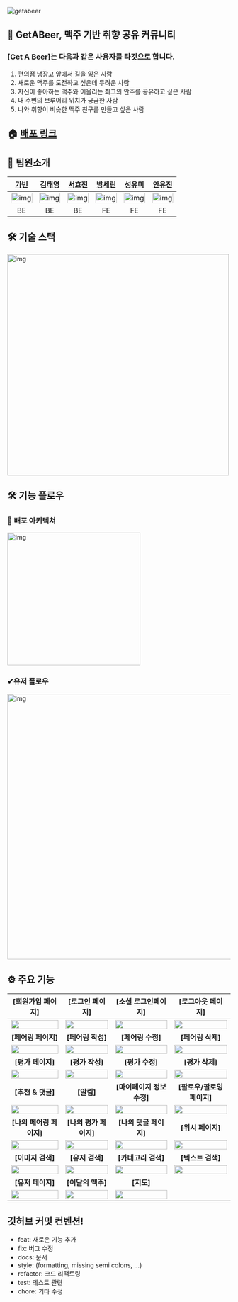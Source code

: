 ![getabeer](https://user-images.githubusercontent.com/107448607/225834117-9df80415-831b-4f3c-97cc-fe27ade88f04.png)

## 🍺 GetABeer, 맥주 기반 취향 공유 커뮤니티
### [Get A Beer]는 다음과 같은 사용자를 타깃으로 합니다.
1. 편의점 냉장고 앞에서 길을 잃은 사람
2. 새로운 맥주를 도전하고 싶은데 두려운 사람
3. 자신이 좋아하는 맥주와 어울리는 최고의 안주를 공유하고 싶은 사람
4. 내 주변의 브루어리 위치가 궁금한 사람
5. 나와 취향이 비슷한 맥주 친구를 만들고 싶은 사람

## 🏠 [배포 링크](https://www.getabeer.co.kr/)

 ## 📌 팀원소개
 | [가빈](https://github.com/Bhinney) |[김태영](https://github.com/gnidinger) | [서효진](https://github.com/hyoreal) |[방세린](https://github.com/serin-B) | [성유미](https://github.com/SeongYum) | [안유진](https://github.com/Eugenius1st) |
| :--------------: | :-------------: | :-------------: | :--------------: | :-------------: | :-------------: | 
| <img src="https://avatars.githubusercontent.com/u/107696895?v=4" alt="img" width="100%" /> | <img src="https://avatars.githubusercontent.com/u/13742045?v=4" alt="img" width="100%" /> | <img src="https://avatars.githubusercontent.com/u/102732425?v=4" alt="img" width="100%" /> | <img src="https://avatars.githubusercontent.com/u/107970881?v=4" alt="img" width="100%" /> | <img src="https://avatars.githubusercontent.com/u/107448607?v=4" alt="img" width="100%"/> | <img src="https://avatars.githubusercontent.com/u/84161508?v=4" alt="img" width="100%" />
| BE | BE | BE | FE | FE| FE|

## 🛠 기술 스택

<img src="https://user-images.githubusercontent.com/107448607/225839059-e906f10d-be15-4570-be1b-4f9d5c381721.png" alt="img" height="500px" >


## 🛠 기능 플로우
### 🚧 배포 아키텍쳐

<img src="https://user-images.githubusercontent.com/107448607/225532187-9b3dd313-34bb-43e8-a0d2-2206ea449587.png" alt="img" height="300px" >

### ✔︎유저 플로우

<img src="https://user-images.githubusercontent.com/107448607/225532217-f640a39d-b708-44cf-8c8f-3bf05caa30bd.png" alt="img" height="600px" >

## ⚙️ 주요 기능
|[회원가입 페이지]|[로그인 페이지]|[소셜 로그인페이지]|[로그아웃 페이지]|
| :--------------: | :--------------: | :--------------: | :--------------: | 
|<img src="https://user-images.githubusercontent.com/107448607/225814566-bc60c507-7e29-46a9-bf7b-0f85be6ad613.gif" width="100%" />|<img src="https://user-images.githubusercontent.com/107448607/225823101-46ee527d-9ade-406c-8836-936bdc0f5150.gif" width="100%" />| <img src="https://user-images.githubusercontent.com/107448607/225823173-bccf9d57-f1df-4e06-9e8b-7cb9316899ca.gif" width="100%" />| <img src="https://user-images.githubusercontent.com/107448607/225824509-2aeb6c78-9769-4c84-bc23-181f5871a544.gif" width="100%" />|
|**[페어링 페이지]** |**[페어링 작성]**|**[페어링 수정]**|**[페어링 삭제]**| 
|<img src="https://user-images.githubusercontent.com/107448607/225825015-db5dd4ac-bf5c-4b4a-8d12-4ee8497373c4.gif" width="100%" />|<img src="https://user-images.githubusercontent.com/107448607/225826189-df558412-c415-4379-ba1e-e41cd551a267.gif" width="100%" />|<img src="https://user-images.githubusercontent.com/107448607/225827307-56f64caa-f8f5-4ffe-a2f2-faa7e409f806.gif" width="100%" />|<img src="https://user-images.githubusercontent.com/107448607/225828299-dbd7b064-bc9f-4711-8c5e-74aa229d2c8e.gif" width="100%" />|
|**[평가 페이지]**|**[평가 작성]**|**[평가 수정]**|**[평가 삭제]**|
|<img src="https://user-images.githubusercontent.com/107448607/225829309-26f86781-9067-461c-927f-ca8e01360370.gif" width="100%" />|                       <img src="https://user-images.githubusercontent.com/107448607/225829789-b4178966-0ac6-4a71-b5b7-5080840698ee.gif" width="100%" />|<img src="https://user-images.githubusercontent.com/107448607/225830126-f7329648-c4c3-4850-b7b2-735fa72c2fc2.gif" width="100%" />|<img src="https://user-images.githubusercontent.com/107448607/225830215-dc0547d1-49be-4d9e-9766-906eecb27571.gif" width="100%" />| 
|**[추천 & 댓글]**|**[알림]**|**[마이페이지 정보 수정]**|**[팔로우/팔로잉 페이지]**|
|<img src="https://user-images.githubusercontent.com/107448607/225830561-344ac565-6ebb-4ac5-b75d-b6eb4bfb21b0.gif" width="100%" />|                       <img src="https://user-images.githubusercontent.com/107448607/225835975-d569b3b2-8e01-4faf-b2fc-86a8cacf7149.gif" width="100%" />|<img src="https://user-images.githubusercontent.com/107448607/225831243-7ca4f7c5-1fc1-47d5-b731-7cd9952977ea.gif" width="100%" />|<img src="https://user-images.githubusercontent.com/107448607/225837523-b9c7e142-9596-486a-be98-c532726b0ff3.gif" width="100%" />| 
|**[나의 페어링 페이지]**|**[나의 평가 페이지]**|**[나의 댓글 페이지]**|**[위시 페이지]**| 
|<img src="https://user-images.githubusercontent.com/107448607/225837474-2de73334-2719-4370-b339-ea7ed9554228.gif" width="100%" />|                       <img src="https://user-images.githubusercontent.com/107448607/225837491-2cc5e1c4-b1aa-4917-a83a-1f773ee5d0b0.gif" width="100%" />|<img src="https://user-images.githubusercontent.com/107448607/225831331-25274eee-e607-49ac-a130-8c7fc82ce137.gif" width="100%" />|<img src="https://user-images.githubusercontent.com/107448607/225832157-4a2d70a2-3e79-4012-8843-c2650570aa88.gif" width="100%" />| 
|**[이미지 검색]**|**[유저 검색]**|**[카테고리 검색]**|**[텍스트 검색]**| 
|<img src="https://user-images.githubusercontent.com/107448607/225838322-55e21a7d-913a-4082-bab1-d39b951d7294.gif" width="100%" />|                       <img src="https://user-images.githubusercontent.com/107448607/225838301-df9904f8-d07a-435f-8f8e-d17b9a452b6f.gif" width="100%" />|<img src="https://user-images.githubusercontent.com/107448607/225838213-5ec3a34e-2de5-46c4-99ea-0f6a13fee3aa.gif" width="100%" />|<img src="https://user-images.githubusercontent.com/107448607/225838238-0febc7f1-ed7b-43ea-b6db-3411a6164bc0.gif" width="100%" />| 
|**[유저 페이지]**|**[이달의 맥주]**|**[지도]**| 
|<img src="https://user-images.githubusercontent.com/107448607/225839657-0330dc22-b464-44ed-81fd-7a9253be5ee8.gif" width="100%" />|                     <img src="https://user-images.githubusercontent.com/107448607/225838265-bbc8b2c9-4a4f-4c5a-8d57-4d23ea5601b6.gif" width="100%" />|                       <img src="https://user-images.githubusercontent.com/107448607/225838277-588d3626-8cbc-468c-ae0d-87f8b11c7503.gif" width="100%" />|



##  깃허브 커밋 컨벤션!
- feat: 새로운 기능 추가
- fix: 버그 수정
- docs: 문서
- style: (formatting, missing semi colons, …)
- refactor: 코드 리팩토링
- test: 테스트 관련
- chore: 기타 수정

